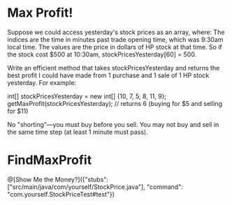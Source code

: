 # Max Profit!

Suppose we could access yesterday's stock prices as an array, where:
The indices are the time in minutes past trade opening time, which was
9:30am local time.
The values are the price in dollars of HP stock at that time.
So if the stock cost $500 at 10:30am, stockPricesYesterday[60] = 500.

Write an efficient method that takes stockPricesYesterday and returns the best
profit I could have made from 1 purchase and 1 sale of 1 HP stock yesterday.
For example:

int[] stockPricesYesterday = new int[] {10, 7, 5, 8, 11, 9};
getMaxProfit(stockPricesYesterday);
// returns 6 (buying for $5 and selling for $11)


No "shorting"—you must buy before you sell. You may not buy and sell in the same
time step (at least 1 minute must pass).


# FindMaxProfit

@[Show Me the Money?]({"stubs": ["src/main/java/com/yourself/StockPrice.java"], "command": "com.yourself.StockPriceTest#test"})

